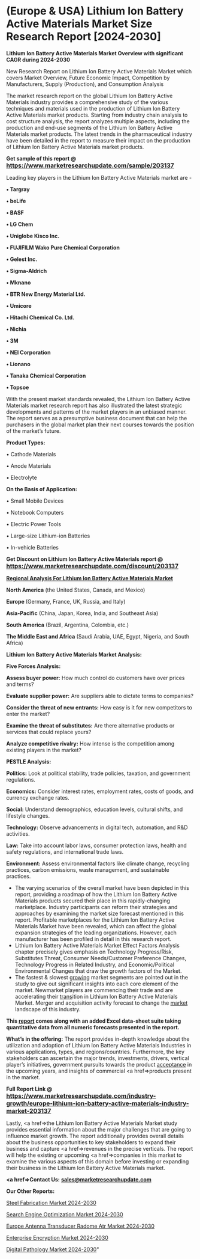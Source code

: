 # (Europe & USA) Lithium Ion Battery Active Materials Market Size Research Report [2024-2030]

<strong>Lithium Ion Battery Active Materials Market Overview with significant CAGR during 2024-2030</strong>

New Research Report on Lithium Ion Battery Active Materials Market which covers Market Overview, Future Economic Impact, Competition by Manufacturers, Supply (Production), and Consumption Analysis

The market research report on the global Lithium Ion Battery Active Materials industry provides a comprehensive study of the various techniques and materials used in the production of Lithium Ion Battery Active Materials market products. Starting from industry chain analysis to cost structure analysis, the report analyzes multiple aspects, including the production and end-use segments of the Lithium Ion Battery Active Materials market products. The latest trends in the pharmaceutical industry have been detailed in the report to measure their impact on the production of Lithium Ion Battery Active Materials market products.

<strong>Get sample of this report @ <a href=https://www.marketresearchupdate.com/sample/203137><font size=3 color=#0000ff>https://www.marketresearchupdate.com/sample/203137</font></a></strong>

Leading key players in the Lithium Ion Battery Active Materials market are -

<strong>• Targray

• beLife

• BASF

• LG Chem

• Uniglobe Kisco Inc.

• FUJIFILM Wako Pure Chemical Corporation

• Gelest Inc.

• Sigma-Aldrich

• Mknano

• BTR New Energy Material Ltd.

• Umicore

• Hitachi Chemical Co. Ltd.

• Nichia

• 3M

• NEI Corporation

• Lionano

• Tanaka Chemical Corporation

• Topsoe</strong>

With the present market standards revealed, the Lithium Ion Battery Active Materials market research report has also illustrated the latest strategic developments and patterns of the market players in an unbiased manner. The report serves as a presumptive business document that can help the purchasers in the global market plan their next courses towards the position of the market’s future.

<strong>Product Types:</strong>

• Cathode Materials

• Anode Materials

• Electrolyte

<strong>On the Basis of Application:</strong>

• Small Mobile Devices

• Notebook Computers

• Electric Power Tools

• Large-size Lithium-ion Batteries

• In-vehicle Batteries

<strong>Get Discount on Lithium Ion Battery Active Materials report @ <a href=https://www.marketresearchupdate.com/discount/203137><font size=3 color=#0000ff>https://www.marketresearchupdate.com/discount/203137</font></a></strong>

<strong><u><b>Regional Analysis For Lithium Ion Battery Active Materials Market</b></u></strong>

<strong><b>North America</b></strong> (the United States, Canada, and Mexico)

<strong><b>Europe </b></strong>(Germany, France, UK, Russia, and Italy)

<strong><b>Asia-Pacific</b></strong> (China, Japan, Korea, India, and Southeast Asia)

<strong><b>South America</b></strong> (Brazil, Argentina, Colombia, etc.)

<strong><b>The Middle East and Africa</b></strong> (Saudi Arabia, UAE, Egypt, Nigeria, and South Africa)

<strong>Lithium Ion Battery Active Materials Market Analysis:</strong>

<strong>Five Forces Analysis:</strong>

<strong>Assess buyer power:</strong> How much control do customers have over prices and terms?

<strong>Evaluate supplier power:</strong> Are suppliers able to dictate terms to companies?

<strong>Consider the threat of new entrants:</strong> How easy is it for new competitors to enter the market?

<strong>Examine the threat of substitutes:</strong> Are there alternative products or services that could replace yours?

<strong>Analyze competitive rivalry:</strong> How intense is the competition among existing players in the market?

<strong>PESTLE Analysis:</strong>

<strong>Politics:</strong> Look at political stability, trade policies, taxation, and government regulations.

<strong>Economics:</strong> Consider interest rates, employment rates, costs of goods, and currency exchange rates.

<strong>Social:</strong> Understand demographics, education levels, cultural shifts, and lifestyle changes.

<strong>Technology:</strong> Observe advancements in digital tech, automation, and R&D activities.

<strong>Law:</strong> Take into account labor laws, consumer protection laws, health and safety regulations, and international trade laws.

<strong>Environment:</strong> Assess environmental factors like climate change, recycling practices, carbon emissions, waste management, and sustainable practices.

<ul>
  <li>The varying scenarios of the overall market have been depicted in this report, providing a roadmap of how the Lithium Ion Battery Active Materials products secured their place in this rapidly-changing marketplace. Industry participants can reform their strategies and approaches by examining the market size forecast mentioned in this report. Profitable marketplaces for the Lithium Ion Battery Active Materials Market have been revealed, which can affect the global expansion strategies of the leading organizations. However, each manufacturer has been profiled in detail in this research report.</li>
  <li>Lithium Ion Battery Active Materials Market Effect Factors Analysis chapter precisely gives emphasis on Technology Progress/Risk, Substitutes Threat, Consumer Needs/Customer Preference Changes, Technology Progress in Related Industry, and Economic/Political Environmental Changes that draw the growth factors of the Market.</li>
  <li>The fastest &amp; slowest <a href=ASDF991299>growing</a> market segments are pointed out in the study to give out significant insights into each core element of the market. Newmarket players are commencing their trade and are accelerating their <a href=>trans</a>ition in Lithium Ion Battery Active Materials Market. Merger and acquisition activity forecast to change the <a href=>market</a> landscape of this industry.</li>
</ul>
<strong>This <a href=>report</a> comes along with an added Excel data-sheet suite taking quantitative data from all numeric forecasts presented in the report.</strong>

<strong>What’s in the offering:</strong> The report provides in-depth knowledge about the utilization and adoption of Lithium Ion Battery Active Materials Industries in various applications, types, and regions/countries. Furthermore, the key stakeholders can ascertain the major trends, investments, drivers, vertical player’s initiatives, government pursuits towards the product <a href=ASDF881288>acceptance</a> in the upcoming years, and insights of commercial <a href=>products</a> present in the market.

<strong>Full Report Link @ <a href=https://www.marketresearchupdate.com/industry-growth/europe-lithium-ion-battery-active-materials-industry-market-203137><font size=3 color=#0000ff>https://www.marketresearchupdate.com/industry-growth/europe-lithium-ion-battery-active-materials-industry-market-203137</font></a></strong>

Lastly, <a href=>the</a> Lithium Ion Battery Active Materials Market study provides essential information about the major challenges that are going to influence market growth. The report additionally provides overall details about the business opportunities to key stakeholders to expand their business and capture <a href=>revenues</a> in the precise verticals. The report will help the existing or upcoming <a href=>companies</a> in this market to examine the various aspects of this domain before investing or expanding their business in the Lithium Ion Battery Active Materials market.

<strong><a href=><strong>Contact Us:</strong></a></strong>
<strong>sales@marketresearchupdate.com</strong>

<strong>Our Other Reports:</strong>

<a href=https://www.linkedin.com/pulse/steel-fabrication-market-industry-analysis-segments>Steel Fabrication Market 2024-2030</a>

<a href=https://www.linkedin.com/pulse/search-engine-optimization-marketing-market>Search Engine Optimization Market 2024-2030</a>

<a href=https://www.linkedin.com/pulse/europe-antenna-transducer-radome-atr-market-2023-latest>Europe Antenna Transducer Radome Atr Market 2024-2030</a>

<a href=https://www.linkedin.com/pulse/enterprise-encryption-market-witness-cwycf/>Enterprise Encryption Market 2024-2030</a>

<a href=https://medium.com/@kagwadeaishwarya/digital-pathology-market-2023-current-and-future-trends-with-company-i-company-ii-company-dd2bd0356702>Digital Pathology Market 2024-2030</a>"
